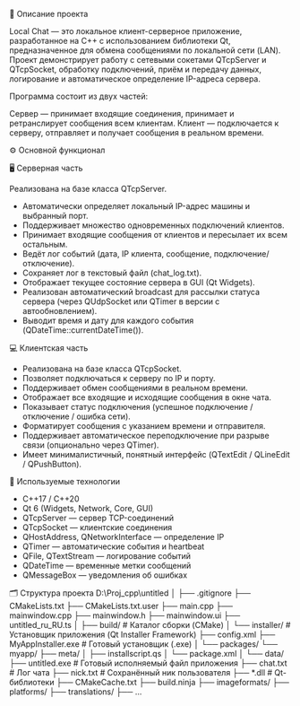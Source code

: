 📘 Описание проекта

Local Chat — это локальное клиент-серверное приложение, разработанное на C++ с использованием библиотеки Qt, предназначенное для обмена сообщениями по локальной сети (LAN).
Проект демонстрирует работу с сетевыми сокетами QTcpServer и QTcpSocket, обработку подключений, приём и передачу данных, логирование и автоматическое определение IP-адреса сервера.

Программа состоит из двух частей:

Сервер — принимает входящие соединения, принимает и ретранслирует сообщения всем клиентам.
Клиент — подключается к серверу, отправляет и получает сообщения в реальном времени.

⚙️ Основной функционал

🖥️ Серверная часть

Реализована на базе класса QTcpServer.
- Автоматически определяет локальный IP-адрес машины и выбранный порт.
- Поддерживает множество одновременных подключений клиентов.
- Принимает входящие сообщения от клиентов и пересылает их всем остальным.
- Ведёт лог событий (дата, IP клиента, сообщение, подключение/отключение).
- Сохраняет лог в текстовый файл (chat_log.txt).
- Отображает текущее состояние сервера в GUI (Qt Widgets).
- Реализован автоматический broadcast для рассылки статуса сервера (через QUdpSocket или QTimer в версии с автообновлением).
- Выводит время и дату для каждого события (QDateTime::currentDateTime()).
  

💻 Клиентская часть

- Реализована на базе класса QTcpSocket.
- Позволяет подключаться к серверу по IP и порту.
- Поддерживает обмен сообщениями в реальном времени.
- Отображает все входящие и исходящие сообщения в окне чата.
- Показывает статус подключения (успешное подключение / отключение / ошибка сети).
- Форматирует сообщения с указанием времени и отправителя.
- Поддерживает автоматическое переподключение при разрыве связи (опционально через QTimer).
- Имеет минималистичный, понятный интерфейс (QTextEdit / QLineEdit / QPushButton).


🧠 Используемые технологии

- C++17 / C++20
- Qt 6 (Widgets, Network, Core, GUI)
- QTcpServer — сервер TCP-соединений
- QTcpSocket — клиентские соединения
- QHostAddress, QNetworkInterface — определение IP
- QTimer — автоматические события и heartbeat
- QFile, QTextStream — логирование событий
- QDateTime — временные метки сообщений
- QMessageBox — уведомления об ошибках


🗂️ Структура проекта
D:\Proj_cpp\untitled
│
├── .gitignore
├── CMakeLists.txt
├── CMakeLists.txt.user
├── main.cpp
├── mainwindow.cpp
├── mainwindow.h
├── mainwindow.ui
├── untitled_ru_RU.ts
│
├── build/                          # Каталог сборки (CMake)
│
└── installer/                      # Установщик приложения (Qt Installer Framework)
    ├── config.xml
    ├── MyAppInstaller.exe          # Готовый установщик (.exe)
    │
    └── packages/
        └── myapp/
            ├── meta/
            │   ├── installscript.qs
            │   └── package.xml
            │
            └── data/
                ├── untitled.exe            # Готовый исполняемый файл приложения
                ├── chat.txt                # Лог чата
                ├── nick.txt                # Сохранённый ник пользователя
                ├── *.dll                   # Qt-библиотеки
                ├── CMakeCache.txt
                ├── build.ninja
                ├── imageformats/
                ├── platforms/
                ├── translations/
                ├── ...

